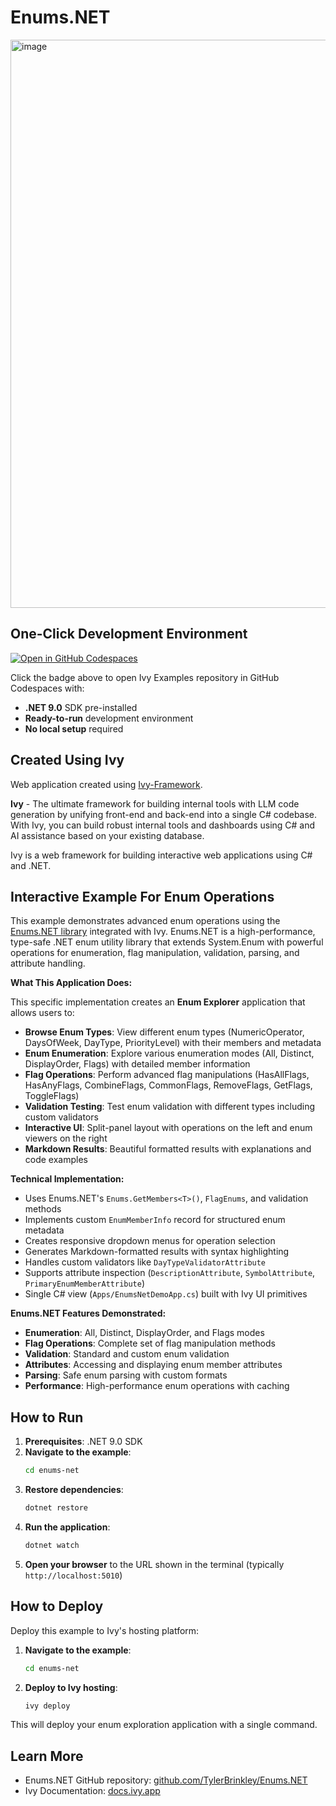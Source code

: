 # Enums.NET 

<img width="1912" height="909" alt="image" src="https://github.com/user-attachments/assets/ee23135f-8211-44e2-83cc-0efa99286c11" />

## One-Click Development Environment

[![Open in GitHub Codespaces](https://github.com/codespaces/badge.svg)](https://github.com/codespaces/new?hide_repo_select=true&ref=main&repo=Ivy-Interactive%2FIvy-Examples&machine=standardLinux32gb&devcontainer_path=.devcontainer%2Fenums-net%2Fdevcontainer.json&location=EuropeWest)

Click the badge above to open Ivy Examples repository in GitHub Codespaces with:
- **.NET 9.0** SDK pre-installed
- **Ready-to-run** development environment
- **No local setup** required

## Created Using Ivy

Web application created using [Ivy-Framework](https://github.com/Ivy-Interactive/Ivy-Framework).

**Ivy** - The ultimate framework for building internal tools with LLM code generation by unifying front-end and back-end into a single C# codebase. With Ivy, you can build robust internal tools and dashboards using C# and AI assistance based on your existing database.

Ivy is a web framework for building interactive web applications using C# and .NET.

## Interactive Example For Enum Operations

This example demonstrates advanced enum operations using the [Enums.NET library](https://github.com/TylerBrinkley/Enums.NET) integrated with Ivy. Enums.NET is a high-performance, type-safe .NET enum utility library that extends System.Enum with powerful operations for enumeration, flag manipulation, validation, parsing, and attribute handling.

**What This Application Does:**

This specific implementation creates an **Enum Explorer** application that allows users to:

- **Browse Enum Types**: View different enum types (NumericOperator, DaysOfWeek, DayType, PriorityLevel) with their members and metadata
- **Enum Enumeration**: Explore various enumeration modes (All, Distinct, DisplayOrder, Flags) with detailed member information
- **Flag Operations**: Perform advanced flag manipulations (HasAllFlags, HasAnyFlags, CombineFlags, CommonFlags, RemoveFlags, GetFlags, ToggleFlags)
- **Validation Testing**: Test enum validation with different types including custom validators
- **Interactive UI**: Split-panel layout with operations on the left and enum viewers on the right
- **Markdown Results**: Beautiful formatted results with explanations and code examples

**Technical Implementation:**

- Uses Enums.NET's `Enums.GetMembers<T>()`, `FlagEnums`, and validation methods
- Implements custom `EnumMemberInfo` record for structured enum metadata
- Creates responsive dropdown menus for operation selection
- Generates Markdown-formatted results with syntax highlighting
- Handles custom validators like `DayTypeValidatorAttribute`
- Supports attribute inspection (`DescriptionAttribute`, `SymbolAttribute`, `PrimaryEnumMemberAttribute`)
- Single C# view (`Apps/EnumsNetDemoApp.cs`) built with Ivy UI primitives

**Enums.NET Features Demonstrated:**

- **Enumeration**: All, Distinct, DisplayOrder, and Flags modes
- **Flag Operations**: Complete set of flag manipulation methods
- **Validation**: Standard and custom enum validation
- **Attributes**: Accessing and displaying enum member attributes
- **Parsing**: Safe enum parsing with custom formats
- **Performance**: High-performance enum operations with caching

## How to Run

1. **Prerequisites**: .NET 9.0 SDK
2. **Navigate to the example**:
   ```bash
   cd enums-net
   ```
3. **Restore dependencies**:
   ```bash
   dotnet restore
   ```
4. **Run the application**:
   ```bash
   dotnet watch
   ```
5. **Open your browser** to the URL shown in the terminal (typically `http://localhost:5010`)

## How to Deploy

Deploy this example to Ivy's hosting platform:

1. **Navigate to the example**:
   ```bash
   cd enums-net
   ```
2. **Deploy to Ivy hosting**:
   ```bash
   ivy deploy
   ```
This will deploy your enum exploration application with a single command.

## Learn More

- Enums.NET GitHub repository: [github.com/TylerBrinkley/Enums.NET](https://github.com/TylerBrinkley/Enums.NET)
- Ivy Documentation: [docs.ivy.app](https://docs.ivy.app)